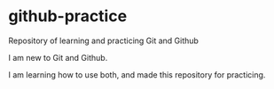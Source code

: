 # github-practice
Repository of learning and practicing Git and Github

I am new to Git and Github.

I am learning how to use both, and made this repository for practicing. 
